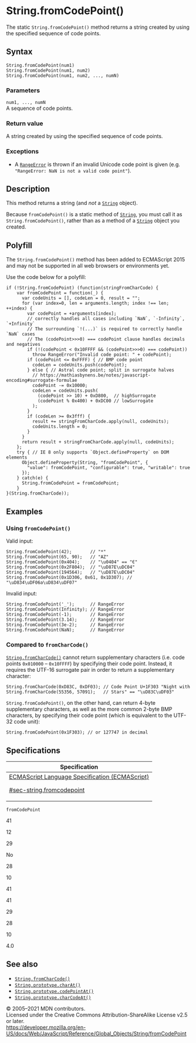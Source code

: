 # String.fromCodePoint()

The static `String.fromCodePoint()` method returns a string created by using the specified sequence of code points.

## Syntax

    String.fromCodePoint(num1)
    String.fromCodePoint(num1, num2)
    String.fromCodePoint(num1, num2, ..., numN)

### Parameters

`num1, ..., numN`  
A sequence of code points.

### Return value

A string created by using the specified sequence of code points.

### Exceptions

-   A [`RangeError`](../../errors/not_a_codepoint) is thrown if an invalid Unicode code point is given (e.g. `"RangeError: NaN is not a valid code point"`).

## Description

This method returns a string (and _not_ a [`String`](../string) object).

Because `fromCodePoint()` is a static method of [`String`](../string), you must call it as `String.fromCodePoint()`, rather than as a method of a [`String`](../string) object you created.

## Polyfill

The `String.fromCodePoint()` method has been added to ECMAScript 2015 and may not be supported in all web browsers or environments yet.

Use the code below for a polyfill:

    if (!String.fromCodePoint) (function(stringFromCharCode) {
        var fromCodePoint = function(_) {
          var codeUnits = [], codeLen = 0, result = "";
          for (var index=0, len = arguments.length; index !== len; ++index) {
            var codePoint = +arguments[index];
            // correctly handles all cases including `NaN`, `-Infinity`, `+Infinity`
            // The surrounding `!(...)` is required to correctly handle `NaN` cases
            // The (codePoint>>>0) === codePoint clause handles decimals and negatives
            if (!(codePoint < 0x10FFFF && (codePoint>>>0) === codePoint))
              throw RangeError("Invalid code point: " + codePoint);
            if (codePoint <= 0xFFFF) { // BMP code point
              codeLen = codeUnits.push(codePoint);
            } else { // Astral code point; split in surrogate halves
              // https://mathiasbynens.be/notes/javascript-encoding#surrogate-formulae
              codePoint -= 0x10000;
              codeLen = codeUnits.push(
                (codePoint >> 10) + 0xD800,  // highSurrogate
                (codePoint % 0x400) + 0xDC00 // lowSurrogate
              );
            }
            if (codeLen >= 0x3fff) {
              result += stringFromCharCode.apply(null, codeUnits);
              codeUnits.length = 0;
            }
          }
          return result + stringFromCharCode.apply(null, codeUnits);
        };
        try { // IE 8 only supports `Object.defineProperty` on DOM elements
          Object.defineProperty(String, "fromCodePoint", {
            "value": fromCodePoint, "configurable": true, "writable": true
          });
        } catch(e) {
          String.fromCodePoint = fromCodePoint;
        }
    }(String.fromCharCode));

## Examples

### Using `fromCodePoint()`

Valid input:

    String.fromCodePoint(42);       // "*"
    String.fromCodePoint(65, 90);   // "AZ"
    String.fromCodePoint(0x404);    // "\u0404" == "Є"
    String.fromCodePoint(0x2F804);  // "\uD87E\uDC04"
    String.fromCodePoint(194564);   // "\uD87E\uDC04"
    String.fromCodePoint(0x1D306, 0x61, 0x1D307); // "\uD834\uDF06a\uD834\uDF07"

Invalid input:

    String.fromCodePoint('_');      // RangeError
    String.fromCodePoint(Infinity); // RangeError
    String.fromCodePoint(-1);       // RangeError
    String.fromCodePoint(3.14);     // RangeError
    String.fromCodePoint(3e-2);     // RangeError
    String.fromCodePoint(NaN);      // RangeError

### Compared to `fromCharCode()`

[`String.fromCharCode()`](fromcharcode) cannot return supplementary characters (i.e. code points `0x010000` – `0x10FFFF`) by specifying their code point. Instead, it requires the UTF-16 surrogate pair in order to return a supplementary character:

    String.fromCharCode(0xD83C, 0xDF03); // Code Point U+1F303 "Night with
    String.fromCharCode(55356, 57091);   // Stars" == "\uD83C\uDF03"

`String.fromCodePoint()`, on the other hand, can return 4-byte supplementary characters, as well as the more common 2-byte BMP characters, by specifying their code point (which is equivalent to the UTF-32 code unit):

    String.fromCodePoint(0x1F303); // or 127747 in decimal

## Specifications

<table><thead><tr class="header"><th>Specification</th></tr></thead><tbody><tr class="odd"><td><a href="https://tc39.es/ecma262/#sec-string.fromcodepoint">ECMAScript Language Specification (ECMAScript) 
<br/>


<span class="small">#sec-string.fromcodepoint</span></a></td></tr></tbody></table>

`fromCodePoint`

41

12

29

No

28

10

41

41

29

28

10

4.0

## See also

-   [`String.fromCharCode()`](fromcharcode)
-   [`String.prototype.charAt()`](charat)
-   [`String.prototype.codePointAt()`](codepointat)
-   [`String.prototype.charCodeAt()`](charcodeat)

© 2005–2021 MDN contributors.  
Licensed under the Creative Commons Attribution-ShareAlike License v2.5 or later.  
<a href="https://developer.mozilla.org/en-US/docs/Web/JavaScript/Reference/Global_Objects/String/fromCodePoint" class="_attribution-link">https://developer.mozilla.org/en-US/docs/Web/JavaScript/Reference/Global_Objects/String/fromCodePoint</a>
